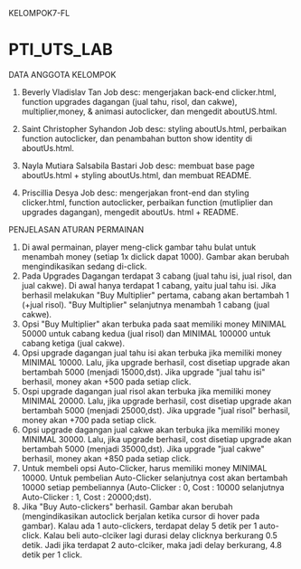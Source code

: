 KELOMPOK7-FL
# PTI_UTS_LAB
DATA ANGGOTA KELOMPOK 

1. Beverly Vladislav Tan
Job desc: mengerjakan back-end clicker.html, function upgrades dagangan (jual tahu, risol, dan cakwe), multiplier,money, & animasi autoclicker, dan mengedit aboutUS.html.

2. Saint Christopher Syhandon 
Job desc: styling aboutUs.html, perbaikan function autoclicker, dan penambahan button show identity di aboutUs.html.

3. Nayla Mutiara Salsabila Bastari 
Job desc: membuat base page aboutUs.html + styling aboutUs.html, dan membuat README.

4. Priscillia Desya 
Job desc: mengerjakan front-end dan styling clicker.html, function autoclicker, perbaikan function (mutliplier dan upgrades dagangan), mengedit aboutUs. html + README.


PENJELASAN ATURAN PERMAINAN
1. Di awal permainan, player meng-click gambar tahu bulat untuk menambah money (setiap 1x diclick dapat 1000). Gambar akan berubah mengindikasikan sedang di-click.
2. Pada Upgrades Dagangan terdapat 3 cabang (jual tahu isi, jual risol, dan jual cakwe). Di awal hanya terdapat 1 cabang, yaitu jual tahu isi. Jika berhasil melakukan "Buy Multiplier" pertama, cabang akan bertambah 1 (+jual risol). "Buy Multiplier" selanjutnya menambah 1 cabang (jual cakwe).
3. Opsi "Buy Multiplier" akan terbuka pada saat memiliki money MINIMAL 50000 untuk cabang kedua (jual risol) dan MINIMAL 100000 untuk cabang ketiga (jual cakwe).
4. Opsi upgrade dagangan jual tahu isi akan terbuka jika memiliki money MINIMAL 10000. Lalu, jika upgrade berhasil, cost disetiap upgrade akan bertambah 5000 (menjadi 15000,dst). Jika upgrade "jual tahu isi" berhasil, money akan +500 pada setiap click. 
5. Ospi upgrade dagangan jual risol akan terbuka jika memiliki money MINIMAL 20000. Lalu, jika upgrade berhasil, cost disetiap upgrade akan bertambah 5000 (menjadi 25000,dst). Jika upgrade "jual risol" berhasil, money akan +700 pada setiap click.
6. Opsi upgrade dagangan jual cakwe akan terbuka jika memiliki money MINIMAL 30000. Lalu, jika upgrade berhasil, cost disetiap upgrade akan bertambah 5000 (menjadi 35000,dst). Jika upgrade "jual cakwe" berhasil, money akan +850 pada setiap click.
7. Untuk membeli opsi Auto-Clicker, harus memiliki money MINIMAL 10000. Untuk pembelian Auto-Clicker selanjutnya cost akan bertambah 10000 setiap pembeliannya (Auto-Clicker : 0, Cost : 10000 selanjutnya Auto-Clicker : 1, Cost : 20000;dst).
 8. Jika "Buy Auto-clickers" berhasil. Gambar akan berubah (mengindikasikan autoclick berjalan ketika cursor di hover pada gambar). Kalau ada 1 auto-clickers, terdapat delay 5 detik per 1 auto-click. Kalau beli auto-clciker lagi durasi delay clicknya berkurang 0.5 detik. Jadi jika terdapat 2 auto-clciker, maka jadi delay berkurang, 4.8 detik per 1 click.
